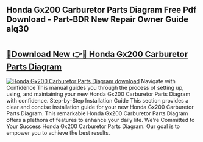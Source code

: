 ## Honda Gx200 Carburetor Parts Diagram Free Pdf Download - Part-BDR New Repair Owner Guide alq30

# <h2><a href="http://dfmuy66.blite.top/?on=Honda+Gx200+Carburetor+Parts+Diagram">🔗Download New 👉🔴 Honda Gx200 Carburetor Parts Diagram</a></h2>

[![Honda Gx200 Carburetor Parts Diagram download](https://i.imgur.com/lujVjoI.png)](http://dfmuy66.blite.top/?on=Honda+Gx200+Carburetor+Parts+Diagram)
Navigate with Confidence This manual guides you through the process of setting up, using, and maintaining your new Honda Gx200 Carburetor Parts Diagram with confidence. Step-by-Step Installation Guide This section provides a clear and concise installation guide for your new Honda Gx200 Carburetor Parts Diagram. This remarkable Honda Gx200 Carburetor Parts Diagram offers a plethora of features to enhance your daily life. We're Committed to Your Success Honda Gx200 Carburetor Parts Diagram. Our goal is to empower you to achieve the best results.
